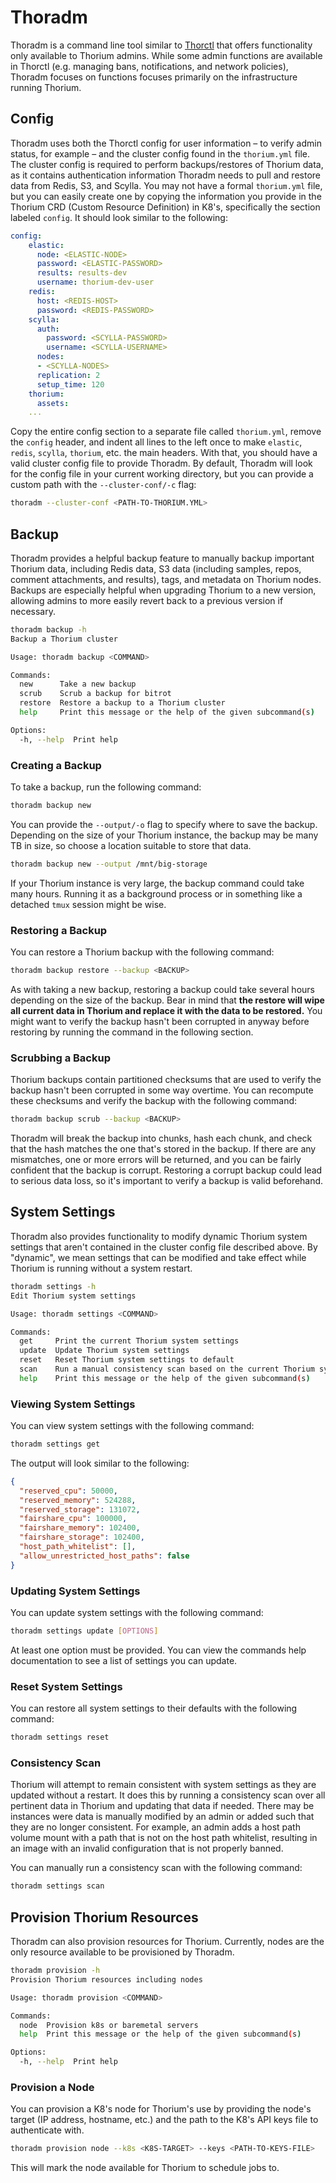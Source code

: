 # Thoradm

Thoradm is a command line tool similar to [Thorctl](../getting_started/thorctl.md) that offers
functionality only available to Thorium admins. While some admin functions are available in
Thorctl (e.g. managing bans, notifications, and network policies), Thoradm focuses on functions
focuses primarily on the infrastructure running Thorium.

## Config

Thoradm uses both the Thorctl config for user information – to verify admin status, for example –
and the cluster config found in the `thorium.yml` file. The cluster config is required to perform
backups/restores of Thorium data, as it contains authentication information Thoradm needs to pull
and restore data from Redis, S3, and Scylla. You may not have a formal `thorium.yml` file, but you
can easily create one by copying the information you provide in the Thorium CRD (Custom Resource
Definition) in K8's, specifically the section labeled `config`. It should look similar to the following:

```YAML
config:
    elastic:
      node: <ELASTIC-NODE>
      password: <ELASTIC-PASSWORD>
      results: results-dev
      username: thorium-dev-user
    redis:
      host: <REDIS-HOST>
      password: <REDIS-PASSWORD>
    scylla:
      auth:
        password: <SCYLLA-PASSWORD>
        username: <SCYLLA-USERNAME>
      nodes:
      - <SCYLLA-NODES>
      replication: 2
      setup_time: 120
    thorium:
      assets:
    ...
```

Copy the entire config section to a separate file called `thorium.yml`, remove the `config` header,
and indent all lines to the left once to make `elastic`, `redis`, `scylla`, `thorium`, etc. the
main headers. With that, you should have a valid cluster config file to provide Thoradm. By default,
Thoradm will look for the config file in your current working directory, but you can provide a custom
path with the `--cluster-conf/-c` flag:

```Bash
thoradm --cluster-conf <PATH-TO-THORIUM.YML>
```

## Backup

Thoradm provides a helpful backup feature to manually backup important Thorium data, including
Redis data, S3 data (including samples, repos, comment attachments, and results), tags, and
metadata on Thorium nodes. Backups are especially helpful when upgrading Thorium to a new version,
allowing admins to more easily revert back to a previous version if necessary.

```Bash
thoradm backup -h
Backup a Thorium cluster

Usage: thoradm backup <COMMAND>

Commands:
  new      Take a new backup
  scrub    Scrub a backup for bitrot
  restore  Restore a backup to a Thorium cluster
  help     Print this message or the help of the given subcommand(s)

Options:
  -h, --help  Print help
```

### Creating a Backup

To take a backup, run the following command:

```Bash
thoradm backup new
```

You can provide the `--output/-o` flag to specify where to save the backup. Depending on the
size of your Thorium instance, the backup may be many TB in size, so choose a location suitable
to store that data.

```Bash
thoradm backup new --output /mnt/big-storage
```

If your Thorium instance is very large, the backup command could take many hours. Running it as
a background process or in something like a detached `tmux` session might be wise.

### Restoring a Backup

You can restore a Thorium backup with the following command:

```Bash
thoradm backup restore --backup <BACKUP>
```

As with taking a new backup, restoring a backup could take several hours depending on the size of
the backup. Bear in mind that **the restore will wipe all current data in Thorium and replace it with
the data to be restored.** You might want to verify the backup hasn't been corrupted in anyway before
restoring by running the command in the following section.

### Scrubbing a Backup

Thorium backups contain partitioned checksums that are used to verify the backup hasn't been corrupted
in some way overtime. You can recompute these checksums and verify the backup with the following command:

```Bash
thoradm backup scrub --backup <BACKUP>
```

Thoradm will break the backup into chunks, hash each chunk, and check that the hash matches the one that's
stored in the backup. If there are any mismatches, one or more errors will be returned, and you can be fairly
confident that the backup is corrupt. Restoring a corrupt backup could lead to serious data loss, so it's
important to verify a backup is valid beforehand.

## System Settings

Thoradm also provides functionality to modify dynamic Thorium system settings that aren't contained in the
cluster config file described above. By "dynamic", we mean settings that can be modified and take effect while
Thorium is running without a system restart.

```Bash
thoradm settings -h
Edit Thorium system settings

Usage: thoradm settings <COMMAND>

Commands:
  get     Print the current Thorium system settings
  update  Update Thorium system settings
  reset   Reset Thorium system settings to default
  scan    Run a manual consistency scan based on the current Thorium system settings
  help    Print this message or the help of the given subcommand(s)
```

### Viewing System Settings

You can view system settings with the following command:

```Bash
thoradm settings get
```

The output will look similar to the following:

```JSON
{
  "reserved_cpu": 50000,
  "reserved_memory": 524288,
  "reserved_storage": 131072,
  "fairshare_cpu": 100000,
  "fairshare_memory": 102400,
  "fairshare_storage": 102400,
  "host_path_whitelist": [],
  "allow_unrestricted_host_paths": false
}
```

### Updating System Settings

You can update system settings with the following command:

```Bash
thoradm settings update [OPTIONS]
```

At least one option must be provided. You can view the commands help documentation to see a list of
settings you can update.

### Reset System Settings

You can restore all system settings to their defaults with the following command:

```Bash
thoradm settings reset
```

### Consistency Scan

Thorium will attempt to remain consistent with system settings as they are updated without a restart.
It does this by running a consistency scan over all pertinent data in Thorium and updating that data
if needed. There may be instances were data is manually modified by an admin or added such that they
are no longer consistent. For example, an admin adds a host path volume mount with a path that is not
on the host path whitelist, resulting in an image with an invalid configuration that is not properly
banned.

You can manually run a consistency scan with the following command:

```Bash
thoradm settings scan
```

## Provision Thorium Resources

Thoradm can also provision resources for Thorium. Currently, nodes are the only resource available to be
provisioned by Thoradm.

```Bash
thoradm provision -h
Provision Thorium resources including nodes

Usage: thoradm provision <COMMAND>

Commands:
  node  Provision k8s or baremetal servers
  help  Print this message or the help of the given subcommand(s)

Options:
  -h, --help  Print help
```

### Provision a Node

You can provision a K8's node for Thorium's use by providing the node's target (IP address, hostname, etc.)
and the path to the K8's API keys file to authenticate with.

```Bash
thoradm provision node --k8s <K8S-TARGET> --keys <PATH-TO-KEYS-FILE>
```

This will mark the node available for Thorium to schedule jobs to.
